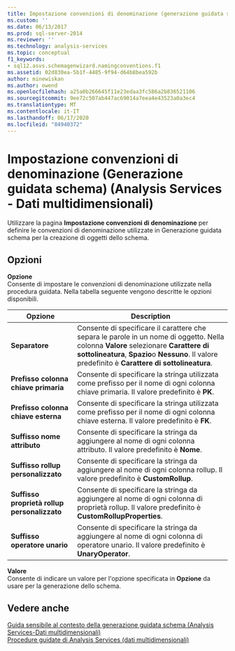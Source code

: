 ```yaml
---
title: Impostazione convenzioni di denominazione (generazione guidata schema) (Analysis Services-Dati multidimensionali) | Microsoft Docs
ms.custom: ''
ms.date: 06/13/2017
ms.prod: sql-server-2014
ms.reviewer: ''
ms.technology: analysis-services
ms.topic: conceptual
f1_keywords:
- sql12.asvs.schemagenwizard.namingconventions.f1
ms.assetid: 02d830ea-5b1f-4485-9f94-d64b8bea592b
author: minewiskan
ms.author: owend
ms.openlocfilehash: a25a0b266645f11e23edaa3fc586a2b836521106
ms.sourcegitcommit: 9ee72c507ab447ac69014a7eea4e43523a0a3ec4
ms.translationtype: MT
ms.contentlocale: it-IT
ms.lasthandoff: 06/17/2020
ms.locfileid: "84940372"
---
```

# <a name="specify-naming-conventions-schema-generation-wizard-analysis-services---multidimensional-data"></a>Impostazione convenzioni di denominazione (Generazione guidata schema) (Analysis Services - Dati multidimensionali)
  Utilizzare la pagina **Impostazione convenzioni di denominazione** per definire le convenzioni di denominazione utilizzate in Generazione guidata schema per la creazione di oggetti dello schema.  
  
## <a name="options"></a>Opzioni  
 **Opzione**  
 Consente di impostare le convenzioni di denominazione utilizzate nella procedura guidata. Nella tabella seguente vengono descritte le opzioni disponibili.  
  
|Opzione|Description|  
|------------|-----------------|  
|**Separatore**|Consente di specificare il carattere che separa le parole in un nome di oggetto. Nella colonna **Valore** selezionare **Carattere di sottolineatura**, **Spazio**o **Nessuno**. Il valore predefinito è **Carattere di sottolineatura**.|  
|**Prefisso colonna chiave primaria**|Consente di specificare la stringa utilizzata come prefisso per il nome di ogni colonna chiave primaria. Il valore predefinito è **PK**.|  
|**Prefisso colonna chiave esterna**|Consente di specificare la stringa utilizzata come prefisso per il nome di ogni colonna chiave esterna. Il valore predefinito è **FK**.|  
|**Suffisso nome attributo**|Consente di specificare la stringa da aggiungere al nome di ogni colonna attributo. Il valore predefinito è **Nome**.|  
|**Suffisso rollup personalizzato**|Consente di specificare la stringa da aggiungere al nome di ogni colonna rollup. Il valore predefinito è **CustomRollup**.|  
|**Suffisso proprietà rollup personalizzato**|Consente di specificare la stringa da aggiungere al nome di ogni colonna di proprietà rollup. Il valore predefinito è **CustomRollupProperties**.|  
|**Suffisso operatore unario**|Consente di specificare la stringa da aggiungere al nome di ogni colonna di operatore unario. Il valore predefinito è **UnaryOperator**.|  
  
 **Valore**  
 Consente di indicare un valore per l'opzione specificata in **Opzione** da usare per la generazione dello schema.  
  
## <a name="see-also"></a>Vedere anche  
 [Guida sensibile al contesto della generazione guidata schema &#40;Analysis Services-Dati multidimensionali&#41;](schema-generation-wizard-f1-help-analysis-services-multidimensional-data.md)   
 [Procedure guidate di Analysis Services &#40;dati multidimensionali&#41;](analysis-services-wizards-multidimensional-data.md)  
  
  
